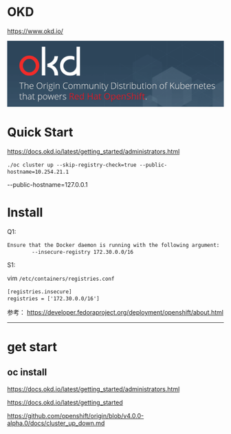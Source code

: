 
#  OKD   

https://www.okd.io/      


![okd](_image/okd.png)

#  Quick Start    

https://docs.okd.io/latest/getting_started/administrators.html    


```
./oc cluster up --skip-registry-check=true --public-hostname=10.254.21.1
```

--public-hostname=127.0.0.1


# Install

Q1:

```
Ensure that the Docker daemon is running with the following argument:
        --insecure-registry 172.30.0.0/16
```
S1:

vim `/etc/containers/registries.conf`

```
[registries.insecure]
registries = ['172.30.0.0/16']
```

参考：
https://developer.fedoraproject.org/deployment/openshift/about.html



---




#  get start

## oc install
https://docs.okd.io/latest/getting_started/administrators.html


https://docs.okd.io/latest/getting_started

https://github.com/openshift/origin/blob/v4.0.0-alpha.0/docs/cluster_up_down.md




